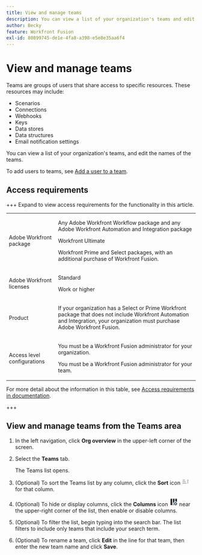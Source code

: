 ```yaml
---
title: View and manage teams
description: You can view a list of your organization's teams and edit the team names.
author: Becky
feature: Workfront Fusion
exl-id: 80899745-de1e-4fa8-a398-e5e8e35aa6f4
---
```

# View and manage teams

Teams are groups of users that share access to specific resources. These resources may include:

* Scenarios
* Connections
* Webhooks
* Keys
* Data stores
* Data structures
* Email notification settings

You can view a list of your organization's teams, and edit the names of the teams.

To add users to teams, see [Add a user to a team](/help/workfront-fusion/set-up-and-manage-workfront-fusion/set-up-and-manage-orgs-and-teams/set-up-orgs-teams-and-users/add-a-user-to-a-team.md).

## Access requirements

+++ Expand to view access requirements for the functionality in this article.

<table style="table-layout:auto">
 <col> 
 <col> 
 <tbody> 
  <tr> 
   <td role="rowheader">Adobe Workfront package</td> 
   <td> <p>Any Adobe Workfront Workflow package and any Adobe Workfront Automation and Integration package</p><p>Workfront Ultimate</p><p>Workfront Prime and Select packages, with an additional purchase of Workfront Fusion.</p> </td> 
  </tr> 
  <tr data-mc-conditions=""> 
   <td role="rowheader">Adobe Workfront licenses</td> 
   <td> <p>Standard</p><p>Work or higher</p> </td> 
  </tr> 
  <tr> 
   <td role="rowheader">Product</td> 
   <td>
   <p>If your organization has a Select or Prime Workfront package that does not include Workfront Automation and Integration, your organization must purchase Adobe Workfront Fusion.</li></ul>
   </td> 
  </tr>
  <tr data-mc-conditions=""> 
   <td role="rowheader">Access level configurations</td> 
   <td> 
     <p>You must be a Workfront Fusion administrator for your organization.</p>
     <p>You must be a Workfront Fusion administrator for your team.</p>
   </td> 
  </tr> 
 </tbody> 
</table>

For more detail about the information in this table, see [Access requirements in documentation](/help/workfront-fusion/references/licenses-and-roles/access-level-requirements-in-documentation.md).

+++

## View and manage teams from the Teams area

1. In the left navigation, click **Org overview** in the upper-left corner of the screen.
1. Select the **Teams** tab.

   The Teams list opens.

1. (Optional) To sort the Teams list by any column, click the **Sort** icon ![Sort icon](assets/sort-icon.png) for that column.
1. (Optional) To hide or display columns, click the **Columns** icon ![Columns icon](assets/columns-icon.png) near the upper-right corner of the list, then enable or disable columns.
1. (Optional) To filter the list, begin typing into the search bar. The list filters to include only teams that include your search term.
1. (Optional) To rename a team, click **Edit** in the line for that team, then enter the new team name and click **Save**.
